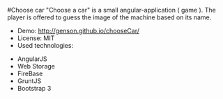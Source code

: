 #Choose car
"Choose a car" is a small angular-application ( game ). The player is offered to guess the image of the machine based on its name.

* Demo: http://genson.github.io/chooseCar/
* License: MIT
* Used technologies:
 - AngularJS
 - Web Storage
 - FireBase
 - GruntJS
 - Bootstrap 3
